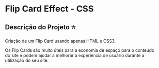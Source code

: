 # Flip Card Effect - CSS
## Descrição do Projeto :star:
<p>Criação de um Flip Card usando apenas HTML e CSS3.</p>
<p>Os Flip Cards são muito úteis para a economia de espaço para o conteúdo do site e podem ajudar a melhorar a experiência de usuário durante a utilização do seu site.</p>
